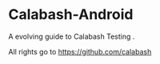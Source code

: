 Calabash-Android
================

A evolving guide to Calabash Testing .

All rights go to https://github.com/calabash
